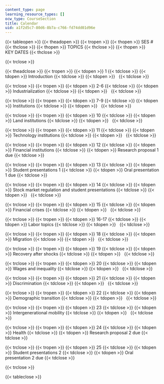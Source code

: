 ```yaml
---
content_type: page
learning_resource_types: []
ocw_type: CourseSection
title: Calendar
uid: a1f2d5c7-80d6-8b7a-c766-fd74dd01d96e
---
```


{{< tableopen >}}
{{< theadopen >}}
{{< tropen >}}
{{< thopen >}}
SES #
{{< thclose >}}
{{< thopen >}}
TOPICS
{{< thclose >}}
{{< thopen >}}
KEY DATES
{{< thclose >}}

{{< trclose >}}

{{< theadclose >}}
{{< tropen >}}
{{< tdopen >}}
1
{{< tdclose >}}
{{< tdopen >}}
Introduction
{{< tdclose >}}
{{< tdopen >}}
 
{{< tdclose >}}

{{< trclose >}}
{{< tropen >}}
{{< tdopen >}}
2-6
{{< tdclose >}}
{{< tdopen >}}
Industrialization
{{< tdclose >}}
{{< tdopen >}}
 
{{< tdclose >}}

{{< trclose >}}
{{< tropen >}}
{{< tdopen >}}
7-9
{{< tdclose >}}
{{< tdopen >}}
Institutions
{{< tdclose >}}
{{< tdopen >}}
 
{{< tdclose >}}

{{< trclose >}}
{{< tropen >}}
{{< tdopen >}}
10
{{< tdclose >}}
{{< tdopen >}}
Land institutions
{{< tdclose >}}
{{< tdopen >}}
 
{{< tdclose >}}

{{< trclose >}}
{{< tropen >}}
{{< tdopen >}}
11
{{< tdclose >}}
{{< tdopen >}}
Technology institutions
{{< tdclose >}}
{{< tdopen >}}
 
{{< tdclose >}}

{{< trclose >}}
{{< tropen >}}
{{< tdopen >}}
12
{{< tdclose >}}
{{< tdopen >}}
Financial institutions
{{< tdclose >}}
{{< tdopen >}}
Research proposal 1 due
{{< tdclose >}}

{{< trclose >}}
{{< tropen >}}
{{< tdopen >}}
13
{{< tdclose >}}
{{< tdopen >}}
Student presentations 1
{{< tdclose >}}
{{< tdopen >}}
Oral presentation 1 due
{{< tdclose >}}

{{< trclose >}}
{{< tropen >}}
{{< tdopen >}}
14
{{< tdclose >}}
{{< tdopen >}}
Stock market regulation and student presentations
{{< tdclose >}}
{{< tdopen >}}
 
{{< tdclose >}}

{{< trclose >}}
{{< tropen >}}
{{< tdopen >}}
15
{{< tdclose >}}
{{< tdopen >}}
Financial crises
{{< tdclose >}}
{{< tdopen >}}
 
{{< tdclose >}}

{{< trclose >}}
{{< tropen >}}
{{< tdopen >}}
16-17
{{< tdclose >}}
{{< tdopen >}}
Labor topics
{{< tdclose >}}
{{< tdopen >}}
 
{{< tdclose >}}

{{< trclose >}}
{{< tropen >}}
{{< tdopen >}}
18
{{< tdclose >}}
{{< tdopen >}}
Migration
{{< tdclose >}}
{{< tdopen >}}
 
{{< tdclose >}}

{{< trclose >}}
{{< tropen >}}
{{< tdopen >}}
19
{{< tdclose >}}
{{< tdopen >}}
Recovery after shocks
{{< tdclose >}}
{{< tdopen >}}
 
{{< tdclose >}}

{{< trclose >}}
{{< tropen >}}
{{< tdopen >}}
20
{{< tdclose >}}
{{< tdopen >}}
Wages and inequality
{{< tdclose >}}
{{< tdopen >}}
 
{{< tdclose >}}

{{< trclose >}}
{{< tropen >}}
{{< tdopen >}}
21
{{< tdclose >}}
{{< tdopen >}}
Discrimination
{{< tdclose >}}
{{< tdopen >}}
 
{{< tdclose >}}

{{< trclose >}}
{{< tropen >}}
{{< tdopen >}}
22
{{< tdclose >}}
{{< tdopen >}}
Demographic transition
{{< tdclose >}}
{{< tdopen >}}
 
{{< tdclose >}}

{{< trclose >}}
{{< tropen >}}
{{< tdopen >}}
23
{{< tdclose >}}
{{< tdopen >}}
Intergenerational mobility
{{< tdclose >}}
{{< tdopen >}}
 
{{< tdclose >}}

{{< trclose >}}
{{< tropen >}}
{{< tdopen >}}
24
{{< tdclose >}}
{{< tdopen >}}
Health
{{< tdclose >}}
{{< tdopen >}}
Research proposal 2 due
{{< tdclose >}}

{{< trclose >}}
{{< tropen >}}
{{< tdopen >}}
25
{{< tdclose >}}
{{< tdopen >}}
Student presentations 2
{{< tdclose >}}
{{< tdopen >}}
Oral presentation 2 due
{{< tdclose >}}

{{< trclose >}}

{{< tableclose >}}